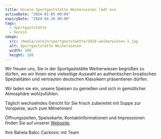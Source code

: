 ```yaml
---
title: Unsere Sportgaststätte Weiherwiesen lädt ein
activeDate: "2024-01-05 00:00"
expiryDate: "2024-04-30 00:00"
tags:
  - Sportgaststätte
  - Verein
image:
  src: /media/verein/sportgaststaette/2024-weiherwiesen-1.jpg
  alt: Sportgaststätte Weiherwiesen
  width: 280
  height: 280
---
```

Wir freuen uns, Sie in der Sportgaststätte Weiherwiesen begrüßen zu dürfen, wo wir Ihnen eine vielseitige Auswahl an authentischen kroatischen Spezialitäten und vertrauten deutschen Klassikern präsentieren dürfen.

Wir laden sie ein, unsere Speisen zu genießen und sich in gemütlicher Atmosphäre wohlzufühlen.

Täglich wechselndes Gericht für Sie frisch zubereitet mit Suppe zur Vorspeise, auch zum Mitnehmen!

Öffnungszeiten, Speisekarte, Kontaktinformationen und Impressionen finden Sie auf unserer [Webseite](https://sportgaststaette-weiherwiesen.de).

Ihre Rahela Bakic Cackovic mit Team
```
